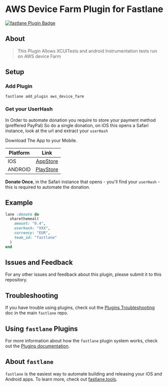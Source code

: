 # AWS Device Farm Plugin for Fastlane

[![fastlane Plugin Badge](https://rawcdn.githack.com/fastlane/fastlane/master/fastlane/assets/plugin-badge.svg)](https://rubygems.org/gems/fastlane-plugin-sharethemeal)


## About
> This Plugin Allows XCUITests and android Instrumentation tests run on AWS device Farm





## Setup
### Add Plugin
```
fastlane add_plugin aws_device_farm
```

### Get your UserHash
In Order to automate donation you require to store your payment method (preffered PayPal)
So do a single donation, on iOS this opens a Safari instance, look at the url and extract your `userHash`

Download The App to your Mobile.

| Platform | Link |
|----------|:-------------:|
| IOS |  [AppStore](https://click.google-analytics.com/redirect?tid=UA-58737077-1&url=https%3A%2F%2Fitunes.apple.com%2Fus%2Fapp%2Fsharethemeal%2Fid977130010&aid=org.sharethemeal.app&idfa=%{idfa}&cs=stmwebsite&cm=website&cn=permanent) |
| ANDROID |    [PlayStore](https://play.google.com/store/apps/details?id=org.sharethemeal.app&referrer=utm_source%3Dstmwebsite%26utm_medium%3Dwebsite%26utm_campaign%3Dpermanent)    |

**Donate Once**, in the Safari instance that opens - you'll find your `userHash` - this is required to automate the donation.

## Example

```ruby
lane :donate do
  sharethemeal(
    amount: "0.4",
    userhash: "XXX",
    currency: "EUR",
    team_id: "fastlane"
  )
end
```


## Issues and Feedback

For any other issues and feedback about this plugin, please submit it to this repository.

## Troubleshooting

If you have trouble using plugins, check out the [Plugins Troubleshooting](https://github.com/fastlane/fastlane/blob/master/fastlane/docs/PluginsTroubleshooting.md) doc in the main `fastlane` repo.

## Using `fastlane` Plugins

For more information about how the `fastlane` plugin system works, check out the [Plugins documentation](https://github.com/fastlane/fastlane/blob/master/fastlane/docs/Plugins.md).

## About `fastlane`

`fastlane` is the easiest way to automate building and releasing your iOS and Android apps. To learn more, check out [fastlane.tools](https://fastlane.tools).
